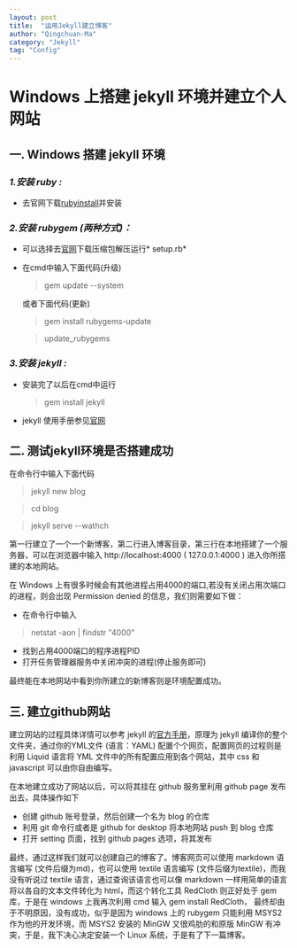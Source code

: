 ```yaml
---
layout: post
title:  "运用Jekyll建立博客"
author: "Qingchuan-Ma"
category: "Jekyll"
tag: "Config"
---
```


# Windows 上搭建 jekyll 环境并建立个人网站

## 一. Windows 搭建 jekyll 环境

### *1.安装 ruby :*

* 去官网下载[rubyinstall](https://www.ruby-lang.org/zh_cn/downloads/)并安装

### *2.安装 rubygem (两种方式)：*
* 可以选择去[官网](https://rubygems.org/pages/download)下载压缩包解压运行* setup.rb*

* 在cmd中输入下面代码(升级)
  >gem update --system

  或者下面代码(更新)
  >gem install rubygems-update

  >update_rubygems

### *3.安装 jekyll :*
* 安装完了以后在cmd中运行
  >gem install jekyll

* jekyll 使用手册参见[官网](http://jekyll.com.cn/)

## 二. 测试jekyll环境是否搭建成功

在命令行中输入下面代码
>jekyll new blog

>cd blog

>jekyll serve --wathch

第一行建立了一个一个新博客，第二行进入博客目录，第三行在本地搭建了一个服务器，可以在浏览器中输入 http://localhost:4000 ( 127.0.0.1:4000 ) 进入你所搭建的本地网站。

在 Windows 上有很多时候会有其他进程占用4000的端口,若没有关闭占用次端口的进程，则会出现 Permission denied 的信息，我们则需要如下做：
* 在命令行中输入
>netstat -aon | findstr "4000"

* 找到占用4000端口的程序进程PID
* 打开任务管理器服务中关闭冲突的进程(停止服务即可)

最终能在本地网站中看到你所建立的新博客则是环境配置成功。


## 三. 建立github网站

建立网站的过程具体详情可以参考 jekyll 的[官方手册](http://jekyll.com.cn/)，原理为 jekyll 编译你的整个文件夹，通过你的YML文件 (语言：YAML) 配置个个网页，配置网页的过程则是利用 Liquid 语言将 YML 文件中的所有配置应用到各个网站，其中 css 和 javascript 可以由你自由编写。

在本地建立成功了网站以后，可以将其挂在 github 服务里利用 github page 发布出去，具体操作如下

* 创建 github 账号登录，然后创建一个名为 blog 的仓库
* 利用 git 命令行或者是 github for desktop 将本地网站 push 到 blog 仓库
* 打开 setting 页面，找到 github pages 选项，将其发布

最终，通过这样我们就可以创建自己的博客了。博客网页可以使用 markdown 语言编写 (文件后缀为md)，也可以使用 textile 语言编写 (文件后缀为textile)，而我没有听说过 textile 语言，通过查询该语言也可以像 markdown 一样用简单的语言将以各自的文本文件转化为 html，而这个转化工具 RedCloth 则正好处于 gem 库，于是在 windows 上我再次利用 cmd 输入 gem install RedCloth， 最终却由于不明原因，没有成功，似乎是因为 windows 上的 rubygem 只能利用 MSYS2 作为他的开发环境，而 MSYS2 安装的 MinGW 又很鸡肋的和原版 MinGW 有冲突，于是，我下决心决定安装一个 Linux 系统，于是有了下一篇博客。
